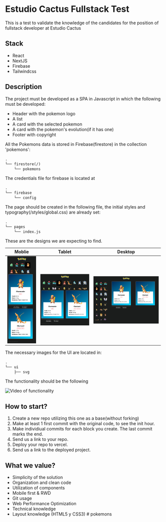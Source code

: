 # Estudio Cactus Fullstack Test

This is a test to validate the knowledge of the candidates for the position of fullstack developer at Estudio Cactus

## Stack

- React
- NextJS
- Firebase
- Tailwindcss

## Description

The project must be developed as a SPA in Javascript in which the following must be developed:

- Header with the pokemon logo
- A list
- A card with the selected pokemon
- A card with the pokemon's evolution(if it has one)
- Footer with copyright

All the Pokemons data is stored in Firebase(firestore) in the collection 'pokemons':

```
.
└── firestore(/)
    └── pokemons
```

The credentials file for firebase is located at

```
.
└── firebase
    └── config
```

The page should be created in the following file, the initial styles and typography(/styles/global.css) are already set:

```
.
└── pages
    └── index.js
```

These are the designs we are expecting to find.

| Moblie                            | Tablet                            | Desktop                             |
| --------------------------------- | --------------------------------- | ----------------------------------- |
| ![Mobile design](docs/mobile.png) | ![Tablet design](docs/tablet.png) | ![Desktop design](docs/desktop.png) |

The necessary images for the UI are located in:

```
.
└── ui
    ├── svg
```

The functionality should be the following

![Video of functionality](docs/function.gif)

## How to start?

1. Create a new repo utilizing this one as a base(without forking)
2. Make at least 1 first commit with the original code, to see the init hour.
3. Make individiual commits for each block you create. The last commit marks the end.
4. Send us a link to your repo.
5. Deploy your repo to vercel.
6. Send us a link to the deployed project.

## What we value?

- Simplicity of the solution
- Organization and clean code
- Utilization of components
- Mobile first & RWD
- Git usage
- Web Performance Optimization
- Technical knowledge
- Layout knowledge (HTML5 y CSS3)
#   p o k e m o n s 
 
 